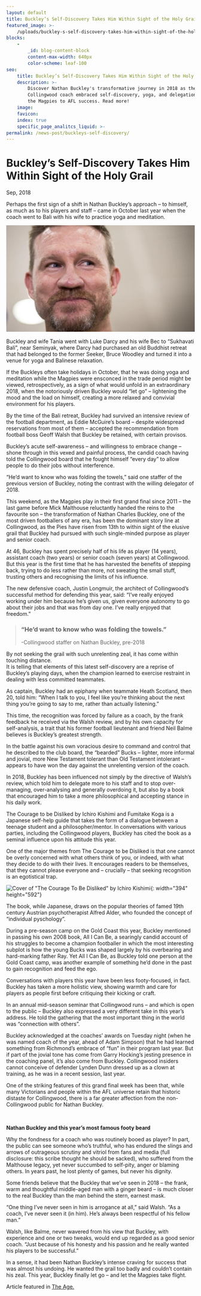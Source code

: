```yaml
---
layout: default
title: Buckley’s Self-Discovery Takes Him Within Sight of the Holy Grail
featured_image: >-
    /uploads/buckley-s-self-discovery-takes-him-within-sight-of-the-holy-grail.jpeg
blocks:
    -
        _id: blog-content-block
        content-max-width: 640px
        color-scheme: leaf-100
seo:
    title: Buckley’s Self-Discovery Takes Him Within Sight of the Holy Grail
    description: >-
        Discover Nathan Buckley's transformative journey in 2018 as the
        Collingwood coach embraced self-discovery, yoga, and delegation, leading
        the Magpies to AFL success. Read more!
    image:
    favicon:
    index: true
    specific_page_analitcs_liquid: >-
permalink: /news-post/buckleys-self-discovery/
---
```

# Buckley’s Self-Discovery Takes Him Within Sight of the Holy Grail

Sep, 2018

Perhaps the first sign of a shift in Nathan Buckley’s approach – to himself, as much as to his players and staff – came in October last year when the coach went to Bali with his wife to practice yoga and meditation.

![Nathan Buckley](/uploads/nathan-buckley.webp)

Buckley and wife Tania went with Luke Darcy and his wife Bec to “Sukhavati Bali”, near Seminyak, where Darcy had purchased an old Buddhist retreat that had belonged to the former Seeker, Bruce Woodley and turned it into a venue for yoga and Balinese relaxation.

If the Buckleys often take holidays in October, that he was doing yoga and meditation while the Magpies were ensconced in the trade period might be viewed, retrospectively, as a sign of what would unfold in an extraordinary 2018, when the notoriously driven Buckley would “let go” – lightening the mood and the load on himself, creating a more relaxed and convivial environment for his players.

By the time of the Bali retreat, Buckley had survived an intensive review of the football department, as Eddie McGuire’s board – despite widespread reservations from most of them – accepted the recommendation from football boss Geoff Walsh that Buckley be retained, with certain provisos.

Buckley’s acute self-awareness – and willingness to embrace change – shone through in this vexed and painful process, the candid coach having told the Collingwood board that he fought himself “every day” to allow people to do their jobs without interference.

“He’d want to know who was folding the towels,” said one staffer of the previous version of Buckley, noting the contrast with the willing delegator of 2018.

This weekend, as the Magpies play in their first grand final since 2011 – the last game before Mick Malthouse reluctantly handed the reins to the favourite son – the transformation of Nathan Charles Buckley, one of the most driven footballers of any era, has been the dominant story line at Collingwood, as the Pies have risen from 13th to within sight of the elusive grail that Buckley had pursued with such single-minded purpose as player and senior coach.

At 46, Buckley has spent precisely half of his life as player (14 years), assistant coach (two years) or senior coach (seven years) at Collingwood. But this year is the first time that he has harvested the benefits of stepping back, trying to do less rather than more, not sweating the small stuff, trusting others and recognising the limits of his influence.

The new defensive coach, Justin Longmuir, the architect of Collingwood’s successful method for defending this year, said: “I’ve really enjoyed working under him because he’s given us, given everyone autonomy to go about their jobs and that was from day one. I’ve really enjoyed that freedom.”

> ### “He’d want to know who was folding the towels.”
>
> \-Collingwood staffer on Nathan Buckley, pre-2018

By not seeking the grail with such unrelenting zeal, it has come within touching distance.<br>It is telling that elements of this latest self-discovery are a reprise of Buckley’s playing days, when the champion learned to exercise restraint in dealing with less committed teammates.

As captain, Buckley had an epiphany when teammate Heath Scotland, then 20, told him: “When I talk to you, I feel like you’re thinking about the next thing you’re going to say to me, rather than actually listening.”

This time, the recognition was forced by failure as a coach, by the frank feedback he received via the Walsh review, and by his own capacity for self-analysis, a trait that his former football lieutenant and friend Neil Balme believes is Buckley’s greatest strength.

In the battle against his own voracious desire to command and control that he described to the club board, the “bearded” Bucks – lighter, more informal and jovial, more New Testament tolerant than Old Testament intolerant – appears to have won the day against the unrelenting version of the coach.

In 2018, Buckley has been influenced not simply by the directive of Walsh’s review, which told him to delegate more to his staff and to stop over-managing, over-analysing and generally overdoing it, but also by a book that encouraged him to take a more philosophical and accepting stance in his daily work.

The Courage to be Disliked by Ichiro Kishimi and Fumitake Koga is a Japanese self-help guide that takes the form of a dialogue between a teenage student and a philosopher/mentor. In conversations with various parties, including the Collingwood players, Buckley has cited the book as a seminal influence upon his attitude this year.

One of the major themes from The Courage to be Disliked is that one cannot be overly concerned with what others think of you, or indeed, with what they decide to do with their lives. It encourages readers to be themselves, that they cannot please everyone and – crucially – that seeking recognition is an egotistical trap.

![Cover of &quot;The Courage To Be Disliked&quot; by Ichiro Kishimi](https://www.sukhavatibali.com/wp-content/uploads/2019/02/8b85debf67ec9a0715bf96ac961de1f11665b0cc.jpeg){: width="394" height="592"}

The book, while Japanese, draws on the popular theories of famed 19th century Austrian psychotherapist Alfred Alder, who founded the concept of “individual pyschology”.

During a pre-season camp on the Gold Coast this year, Buckley mentioned in passing his own 2008 book, All I Can Be, a searingly candid account of his struggles to become a champion footballer in which the most interesting subplot is how the young Bucks was shaped largely by his overbearing and hard-marking father Ray. Yet All I Can Be, as Buckley told one person at the Gold Coast camp, was another example of something he’d done in the past to gain recognition and feed the ego.

Conversations with players this year have been less footy-focused, in fact. Buckley has taken a more holistic view, showing warmth and care for players as people first before critiquing their kicking or craft.

In an annual mid-season seminar that Collingwood runs – and which is open to the public – Buckley also expressed a very different take in this year’s address. He told the gathering that the most important thing in the world was “connection with others”.

Buckley acknowledged at the coaches’ awards on Tuesday night (when he was named coach of the year, ahead of Adam Simpson) that he had learned something from Richmond’s embrace of “fun” in their program last year. But if part of the jovial tone has come from Garry Hocking’s jesting presence in the coaching panel, it’s also come from Buckley. Collingwood insiders cannot conceive of defender Lynden Dunn dressed up as a clown at training, as he was in a recent session, last year.

One of the striking features of this grand final week has been that, while many Victorians and people within the AFL universe retain that historic distaste for Collingwood, there is a far greater affection from the non-Collingwood public for Nathan Buckley.

&nbsp;

**Nathan Buckley and this year’s most famous footy beard**

Why the fondness for a coach who was routinely booed as player? In part, the public can see someone who’s truthful, who has endured the slings and arrows of outrageous scrutiny and vitriol from fans and media (full disclosure: this scribe thought he should be sacked), who suffered from the Malthouse legacy, yet never succumbed to self-pity, anger or blaming others. In years past, he lost plenty of games, but never his dignity.

Some friends believe that the Buckley that we’ve seen in 2018 – the frank, warm and thoughtful middle-aged man with a ginger beard – is much closer to the real Buckley than the man behind the stern, earnest mask.

“One thing I’ve never seen in him is arrogance at all,” said Walsh. “As a coach, I’ve never seen it (in him). He’s always been respectful of his fellow man.”

Walsh, like Balme, never wavered from his view that Buckley, with experience and one or two tweaks, would end up regarded as a good senior coach. “Just because of his honesty and his passion and he really wanted his players to be successful.”

In a sense, it had been Nathan Buckley’s intense craving for success that was almost his undoing. He wanted the grail too badly and couldn’t contain his zeal. This year, Buckley finally let go – and let the Magpies take flight.

Article featured in [The Age.](https://www.theage.com.au/sport/afl/buckley-s-self-discovery-takes-him-within-sight-of-the-holy-grail-20180928-p506po.html?fbclid=IwAR3ps_cKR2e7ZE-hwbpN2MsId40vsjI4_KVqtxVZYcC34XevEcLjbBnPJiw)
